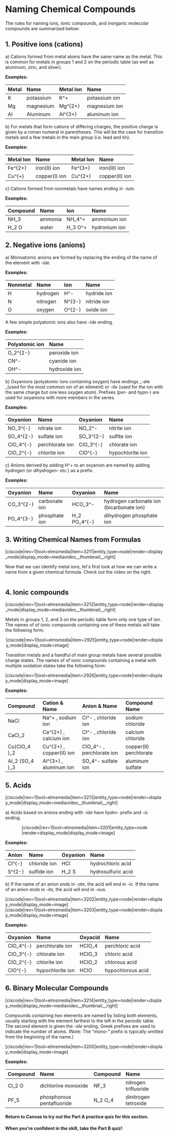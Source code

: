 # Naming Chemical Compounds

The rules for naming ions, ionic compounds, and inorganic molecular compounds are summarized below:

## 1. Positive ions (cations)

a) Cations formed from metal atoms have the same name as the metal.  This is common for metals in groups 1 and 2 on the periodic table (as well as aluminum, zinc, and silver).

**Examples:**

| Metal | Name | Metal Ion | Name |
| :--- | :--- | :--- | :--- |
| K | potassium | K<lrn-math>^+</lrn-math>  | potassium ion |
| Mg | magnesium | Mg<lrn-math>^{2+}</lrn-math>  | magnesium ion |
| Al | Aluminum | Al<lrn-math>^{3+}</lrn-math>  | aluminum ion |


b) For metals that form cations of differing charges, the positive charge is given by a roman numeral in parentheses.  This will be the case for transition metals and a few metals in the main group (i.e. lead and tin).

**Examples:**

| Metal Ion | Name | Metal Ion | Name |
| :--- | :--- | :--- | :--- |
| Fe<lrn-math>^{2+}</lrn-math>  | iron(II) ion | Fe<lrn-math>^{3+}</lrn-math>  | iron(III) ion |
| Cu<lrn-math>^{+}</lrn-math>  | copper(I) ion | Cu<lrn-math>^{2+}</lrn-math>  | copper(II) ion |


c) Cations formed from nonmetals have names ending in _-ium_.

**Examples:**

| Compound | Name | Ion | Name |
| :--- | :--- | :--- | :--- |
| NH<lrn-math>_3</lrn-math>  | ammonia | NH<lrn-math>_4^+</lrn-math>  | ammonium ion |
| H<lrn-math>_2</lrn-math> O | water | H<lrn-math>_3</lrn-math> O<lrn-math>^+</lrn-math>  | hydronium ion |





## 2. Negative ions (anions)

a) Monoatomic anions are formed by replacing the ending of the name of the element with _-ide_. 

**Examples:**

| Nonmetal | Name | Ion | Name |
| :--- | :--- | :--- | :--- |
| H | hydrogen | H<lrn-math>^-</lrn-math>  | hydride ion |
| N | nitrogen | N<lrn-math>^{3-}</lrn-math>  | nitride ion |
| O | oxygen | O<lrn-math>^{2-}</lrn-math>  | oxide ion |



A few simple polyatomic ions also have _-ide_ ending.

**Examples:**

| Polyatomic ion | Name 
| :--- | :--- |
| O<lrn-math>_2^{2-}</lrn-math>  | peroxide ion | 
| CN<lrn-math>^-</lrn-math>  | cyanide ion |
| OH<lrn-math>^-</lrn-math>  | hydroxide ion | 




b) Oxyanions (polyatomic ions containing oxygen) have endings _-ate _(used for the most common ion of an element) or _-ite_ (used for the ion with the same charge but one less oxygen atom). Prefixes (_per-_ and _hypo-_) are used for oxyanions with more members in the series.

**Examples:**

| Oxyanion | Name | Oxyanion | Name |
| :--- | :--- | :--- | :--- |
| NO<lrn-math>_3^{-}</lrn-math>  | nitrate ion | NO<lrn-math>_2^-</lrn-math>  | nitrite ion |
| SO<lrn-math>_4^{2-}</lrn-math>  | sulfate ion | SO<lrn-math>_3^{2-}</lrn-math>  | sulfite ion |
| ClO<lrn-math>_4^{-}</lrn-math>  | perchlorate ion | ClO<lrn-math>_3^{-}</lrn-math>  | chlorate ion |
| ClO<lrn-math>_2^{-}</lrn-math>  | chlorite ion | ClO<lrn-math>^{-}</lrn-math>  | hypochlorite ion |

c) Anions derived by adding H<lrn-math>^+</lrn-math>  to an oxyanion are named by adding _hydrogen_ (or _dihydrogen-_ etc.) as a prefix.

**Examples:**

| Oxyanion | Name | Oxyanion | Name |
| :--- | :--- | :--- | :--- |
| CO<lrn-math>_3^{2-}</lrn-math>  | carbonate ion | HCO<lrn-math>_3^-</lrn-math>  | hydrogen carbonate ion (bicarbonate ion) |
| PO<lrn-math>_4^{3-}</lrn-math>  | phosphate ion | H<lrn-math>_2</lrn-math> PO<lrn-math>_4^{-}</lrn-math>  | dihydrogen phosphate ion |

## 3. Writing Chemical Names from Formulas

<media-video>[ciscode|rev=1|tool=elmsmedia|item=3211|entity_type=node|render=display_mode|display_mode=mediavideo__thumbnail__right]</media-video>

Now that we can identify metal ions, let's first look at how we can write a name from a given chemical formula.   Check out the video on the right.

<div class="spacer" style="display:block;overflow:hidden;width:100%;"></div>

## 4. Ionic compounds

<media-video>[ciscode|rev=1|tool=elmsmedia|item=3212|entity_type=node|render=display_mode|display_mode=mediavideo__thumbnail__right]</media-video>

Metals in groups 1, 2, and 3 on the periodic table form only one type of ion.  The names of of ionic compounds containing one of these metals will take the following form:

<div style="overflow:hidden;float:none;max-width:500px;margin:auto">
[ciscode|rev=1|tool=elmsmedia|item=2925|entity_type=node|render=display_mode|display_mode=image]</div>

Transition metals and a handful of main group metals have several possible charge states.  The names of of ionic compounds containing a metal with multiple oxidation states take the following form:

<div style="float:none;max-width:700px;margin:auto">
[ciscode|rev=1|tool=elmsmedia|item=2926|entity_type=node|render=display_mode|display_mode=image]</div>

**Examples:**

| Compound | Cation & Name | Anion & Name | Compound Name |
| :--- | :--- | :--- | :--- |
| NaCl | Na<lrn-math>^+</lrn-math> , sodium ion| Cl<lrn-math>^-</lrn-math> , chloride ion | sodium chloride |
| CaCl<lrn-math>_2</lrn-math>  | Ca<lrn-math>^{2+}</lrn-math> , calcium ion| Cl<lrn-math>^-</lrn-math> , chloride ion | calcium chloride |
| Cu(ClO<lrn-math>_4</lrn-math> )<lrn-math>_2</lrn-math>  | Cu<lrn-math>^{2+}</lrn-math> , copper(II) ion| ClO<lrn-math>_4^-</lrn-math> , perchlorate ion | copper(II) perchlorate |
| Al<lrn-math>_2</lrn-math> (SO<lrn-math>_4</lrn-math> )<lrn-math>_3</lrn-math>  | Al<lrn-math>^{3+}</lrn-math> , aluminum ion| SO<lrn-math>_4^-</lrn-math>  sulfate ion | aluminum sulfate |




## 5. Acids

<media-video>[ciscode|rev=1|tool=elmsmedia|item=3213|entity_type=node|render=display_mode|display_mode=mediavideo__thumbnail__right]</media-video>

a) Acids based on anions ending with _-ide_ have _hydro-_ prefix and _-ic_ ending.

<div style="overflow:hidden;float:none;max-width:400px;margin:auto">
[ciscode|rev=1|tool=elmsmedia|item=3201|entity_type=node|render=display_mode|display_mode=image]</div>


**Examples:**

| Anion | Name | Oxyanion | Name |
| :--- | :--- | :--- | :--- |
| Cl<lrn-math>^{-}</lrn-math>  | chloride ion | HCl | hydrochloric acid |
| S<lrn-math>^{2-}</lrn-math>  | sulfide ion | H<lrn-math>_2</lrn-math> S | hydrosulfuric acid |


b) If the name of an anion ends in _-ate_, the acid will end in _-ic_. If the name of an anion ends in _-ite_, the acid will end in _-ous_.

<div style="float:none;max-width:575px;margin:auto">
[ciscode|rev=1|tool=elmsmedia|item=3202|entity_type=node|render=display_mode|display_mode=image]</div>

<div style="float:none;max-width:575px;margin:auto">
[ciscode|rev=1|tool=elmsmedia|item=3203|entity_type=node|render=display_mode|display_mode=image]</div>

**Examples:**

| Oxyanion | Name | Oxyacid | Name |
| :--- | :--- | :--- | :--- |
| ClO<lrn-math>_4^{-}</lrn-math>  | perchlorate ion | HClO<lrn-math>_4</lrn-math>  | perchloric acid |
| ClO<lrn-math>_3^{-}</lrn-math>  | chlorate ion | HClO<lrn-math>_3</lrn-math>  | chloric acid |
| ClO<lrn-math>_2^{-}</lrn-math>  | chlorite ion | HClO<lrn-math>_2</lrn-math>  | chlorous acid |
| ClO<lrn-math>^{-}</lrn-math>  | hypochlorite ion | HClO | hypochlorous acid |


## 6. Binary Molecular Compounds

<media-video>[ciscode|rev=1|tool=elmsmedia|item=3214|entity_type=node|render=display_mode|display_mode=mediavideo__thumbnail__right]</media-video>

Compounds containing two elements are named by listing both elements, usually starting with the element farthest to the left in the periodic table. The second element is given the _-ide_ ending. Greek prefixes are used to indicate the number of atoms. (Note: The "mono-" prefix is typically omitted from the beginning of the name.)

<div style="overflow:hidden;float:none;max-width:800px;margin:auto">
[ciscode|rev=1|tool=elmsmedia|item=3200|entity_type=node|render=display_mode|display_mode=image]</div>


**Examples:**

| Compound | Name | Compound | Name |
| :--- | :--- | :--- | :--- |
| Cl<lrn-math>_2</lrn-math> O | dichlorine monoxide | NF<lrn-math>_3</lrn-math>  | nitrogen trifluoride |
| PF<lrn-math>_5</lrn-math>  | phosphorous pentafluoride | N<lrn-math>_2</lrn-math> O<lrn-math>_4</lrn-math>  | dinitrogen tetroxide |



#### **Return to Canvas to try out the Part A practice quiz for this section.**

#### **When you're confident in the skill, take the Part B quiz!**



 